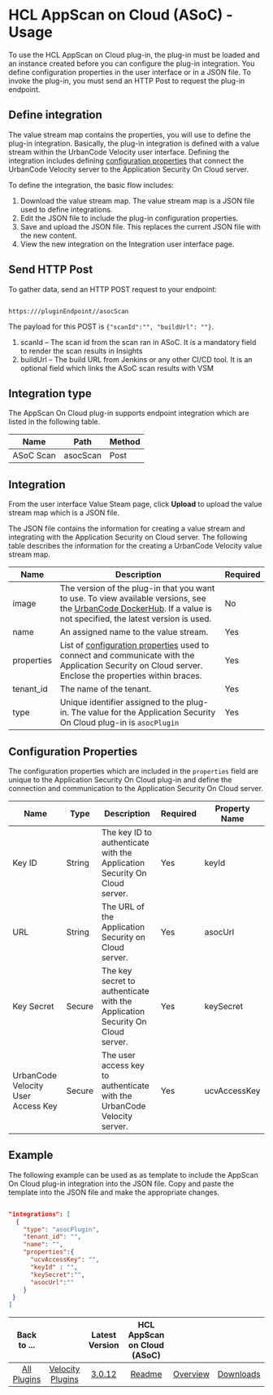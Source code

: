 
# HCL AppScan on Cloud (ASoC) - Usage

To use the HCL AppScan on Cloud plug-in, the plug-in must be loaded and an instance created before you can configure the plug-in integration. You define configuration properties in the user interface or in a JSON file. To invoke the plug-in, you must send an HTTP Post to request the plug-in endpoint.

## Define integration

The value stream map contains the properties, you will use to define the plug-in integration. Basically, the plug-in integration is defined with a value stream within the UrbanCode Velocity user interface. Defining the integration includes defining [configuration properties](#integration) that connect the UrbanCode Velocity server to the Application Security On Cloud server.

To define the integration, the basic flow includes:

1. Download the value stream map. The value stream map is a JSON file used to define integrations.
2. Edit the JSON file to include the plug-in configuration properties.
3. Save and upload the JSON file. This replaces the current JSON file with the new content.
4. View the new integration on the Integration user interface page.

## Send HTTP Post

To gather data, send an HTTP POST request to your endpoint:

```url

https:///pluginEndpoint//asocScan

```

The payload for this POST is `{"scanId":"", "buildUrl": ""}`.

1. scanId – The scan id from the scan ran in ASoC. It is a mandatory field to render the scan results in Insights
2. buildUrl – The build URL from Jenkins or any other CI/CD tool. It is an optional field which links the ASoC scan results with VSM

## Integration type

The AppScan On Cloud plug-in supports endpoint integration which are listed in the following table.

| Name | Path | Method |
| --- | --- | --- |
| ASoC Scan | asocScan | Post |

## Integration

From the user interface Value Steam page, click **Upload** to upload the value stream map which is a JSON file.

The JSON file contains the information for creating a value stream and integrating with the Application Security on Cloud server. The following table describes the information for the creating a UrbanCode Velocity value stream map.

| Name | Description | Required |
| --- | --- | --- |
| image | The version of the plug-in that you want to use. To view available versions, see the [UrbanCode DockerHub](<https://hub.docker.com/r/urbancode/ucv-ext-asoc/tags>). If a value is not specified, the latest version is used. | No |
| name | An assigned name to the value stream. | Yes |
| properties | List of [configuration properties](#properties) used to connect and communicate with the Application Security on Cloud server. Enclose the properties within braces. | Yes |
| tenant\_id | The name of the tenant. | Yes |
| type | Unique identifier assigned to the plug-in. The value for the Application Security On Cloud plug-in is `asocPlugin` | Yes |

## Configuration Properties

The configuration properties which are included in the `properties` field are unique to the Application Security On Cloud plug-in and define the connection and communication to the Application Security On Cloud server.

| Name | Type | Description | Required | Property Name |
| --- | --- | --- | --- | --- |
| Key ID | String | The key ID to authenticate with the Application Security On Cloud server. | Yes | keyId |
| URL | String | The URL of the Application Security on Cloud server. | Yes | asocUrl |
| Key Secret | Secure | The key secret to authenticate with the Application Security On Cloud server. | Yes | keySecret |
| UrbanCode Velocity User Access Key | Secure | The user access key to authenticate with the UrbanCode Velocity server. | Yes | ucvAccessKey |

## Example

The following example can be used as as template to include the AppScan On Cloud plug-in integration into the JSON file. Copy and paste the template into the JSON file and make the appropriate changes.

```json

"integrations": [
  {
    "type": "asocPlugin",
    "tenant_id": "",
    "name": "",
    "properties":{
      "ucvAccessKey": "",
      "keyId" : "",
      "keySecret":"",
      "asocUrl":""
    }
 }
]
```

|Back to ...||Latest Version|HCL AppScan on Cloud (ASoC) |||
| :---: | :---: | :---: | :---: | :---: | :---: |
|[All Plugins](../../index.md)|[Velocity Plugins](../README.md)|[3.0.12](https://github.com/UrbanCode/IBM-UCV-PLUGINS/raw/main/files/ucv-ext-asoc/ucv-ext-asoc:3.0.12.tar.7z.001)|[Readme](README.md)|[Overview](overview.md)|[Downloads](downloads.md)|
